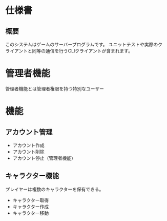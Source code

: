 # 仕様書
## 概要
このシステムはゲームのサーバープログラムです。
ユニットテストや実際のクライアントと同等の通信を行うCLIクライアントが含まれます。

# 管理者機能
管理者機能とは管理者権限を持つ特別なユーザー

# 機能
## アカウント管理
- アカウント作成
- アカウント削除
- アカウント停止（管理者機能）

## キャラクター機能
プレイヤーは複数のキャラクターを保有できる。
- キャラクター取得
- キャラクター作成
- キャラクター移動


